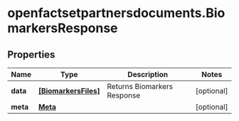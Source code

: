 # openfactsetpartnersdocuments.BiomarkersResponse

## Properties

Name | Type | Description | Notes
------------ | ------------- | ------------- | -------------
**data** | [**[BiomarkersFiles]**](BiomarkersFiles.md) | Returns Biomarkers Response | [optional] 
**meta** | [**Meta**](Meta.md) |  | [optional] 


